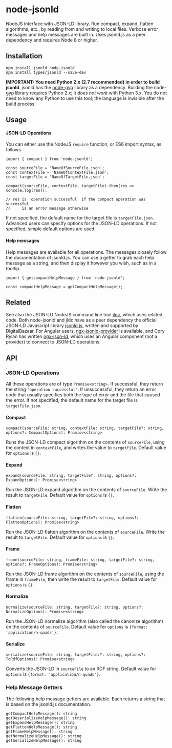 # node-jsonld

NodeJS interface with JSON-LD library. Run compact, expand, flatten algorithms, etc., by reading from and writing to local files. Verbose error messages and help messages are built in. Uses jsonld.js as a peer dependency and requires Node 8 or higher.

## Installation

```
npm install jsonld node-jsonld
npm install types/jsonld --save-dev
```

**IMPORTANT: You need Python 2.x (2.7 recommended) in order to build jsonld**. jsonld has the [node-gyp](https://github.com/nodejs/node-gyp) library as a dependency. Building the node-gyp library requires Python 2.x; it *does not work* with Python 3.x. You do not need to know any Python to use this tool; the language is invisible after the build process.

## Usage

#### JSON-LD Operations

You can either use the NodeJS ``require`` function, or ES6 import syntax, as follows.

```
import { compact } from 'node-jsonld';

const sourceFile = 'NameOfSourceFile.json';
const contextFile = 'NameOfContextFile.json';
const targetFile = 'NameOfTargetFile.json';

compact(sourceFile, contextFile, targetFile).then(res => console.log(res)); 

// res is 'operation successful' if the compact operation was successful
//     is an error message otherwise
```

If not specified, the default name for the target file is ``targetFile.json``. Advanced users can specify options for the JSON-LD operations. If not specified, simple default options are used.

#### Help messages

Help messages are available for all operations. The messages closely follow the documentation of jsonld.js. You can use a getter to grab each help message as a string, and then display it however you wish, such as in a tooltip.

```
import { getcompactHelpMessage } from 'node-jsonld';

const compactHelpMessage = getCompactHelpMessage();
```

## Related

See also the JSON-LD NodeJS command line tool [jldc](https://github.com/Aaron-Sterling/jldc), which uses related code. Both node-jsonld and jldc have as a peer dependency the official JSON-LD Javascript library [jsonld.js](https://github.com/digitalbazaar/jsonld.js/), written and supported by DigitalBazaar. For Angular users, [ngx-jsonld-provider](https://github.com/Aaron-Sterling/ngx-jsonld-provider) is available, and Cory Rylan has written [ngx-json-ld](https://github.com/coryrylan/ngx-json-ld), which uses an Angular component (not a provider) to connect to JSON-LD operations.

## API

### JSON-LD Operations

All these operations are of type ``Promise<string>``. If successful, they return the string ``'operation successful'``. If unsuccessful, they return an error code that usually specifies both the type of error and the file that caused the error. If not specified, the default name for the target file is ``targetFile.json``.

#### Compact

``compact(sourceFile: string, contextFile: string, targetFile?: string, options?: CompactOptions): Promise<string>``

Runs the JSON-LD compact algorithm on the contents of ``sourceFile``, using the context in ``contextFile``, and writes the value to ``targetFile``. Default value for ``options`` is ``{}``.

#### Expand

``expand(sourceFile: string, targetFile?: string, options?: ExpandOptions): Promise<string>``

Run the JSON-LD expand algorithm on the contents of ``sourceFile``. Write the result to ``targetFile``. Default value for ``options`` is ``{}``.

#### Flatten

``flatten(sourceFile: string, targetFile?: string, options?: FlattenOptions): Promise<string>``

Run the JSON-LD flatten algorithm on the contents of ``sourceFile``. Write the result to ``targetFile``. Default value for ``options`` is ``{}``.

#### Frame

``frame(sourceFile: string, frameFile: string, targetFile?: string, options?: FrameOptions): Promise<string>``

Run the JSON-LD frame algorithm on the contents of ``sourceFile``, using the frame in ``frameFile``, then write the result to ``targetFile``. Default value for ``options`` is ``{}``.

#### Normalize

``normalize(sourceFile: string, targetFile?: string, options?: NormalizeOptions): Promise<string>``

Run the JSON-LD normalize algorithm (also called the canonize algorithm) on the contents of ``sourceFile``. Default value for ``options`` is ``{format: 'application/n-quads'}``.

#### Serialize

``serialize(sourceFile: string, targetFile:?: string, options?: ToRdfOptions): Promise<string>``

Converts the JSON-LD in ``sourceFile`` to an RDF string. Default value for ``options`` is ``{format: 'application/n-quads'}``.

### Help Message Getters

The following help message getters are available. Each returns a string that is based on the jsonld.js documentation.

```
getCompactHelpMessage(): string 
getDeserializeHelpMessage(): string
getExpandHelpMessage(): string 
getFlattenHelpMessage(): string 
getFrameHelpMessage(): string 
getNormalizeHelpMessage(): string 
getSerializeHelpMessage(): string 
```
